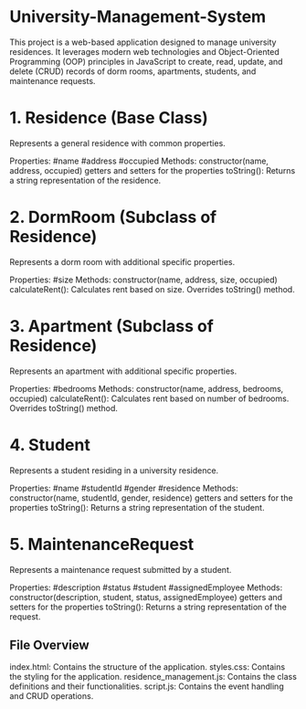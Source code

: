# University-Management-System

This project is a web-based application designed to manage university residences. It leverages modern web technologies and Object-Oriented Programming (OOP) principles in JavaScript to create, read, update, and delete (CRUD) records of dorm rooms, apartments, students, and maintenance requests.

# 1. Residence (Base Class)

Represents a general residence with common properties.

Properties:
#name
#address
#occupied
Methods:
constructor(name, address, occupied)
getters and setters for the properties
toString(): Returns a string representation of the residence.

# 2. DormRoom (Subclass of Residence)

Represents a dorm room with additional specific properties.

Properties:
#size
Methods:
constructor(name, address, size, occupied)
calculateRent(): Calculates rent based on size.
Overrides toString() method.

# 3. Apartment (Subclass of Residence)

Represents an apartment with additional specific properties.

Properties:
#bedrooms
Methods:
constructor(name, address, bedrooms, occupied)
calculateRent(): Calculates rent based on number of bedrooms.
Overrides toString() method.

# 4. Student

Represents a student residing in a university residence.

Properties:
#name
#studentId
#gender
#residence
Methods:
constructor(name, studentId, gender, residence)
getters and setters for the properties
toString(): Returns a string representation of the student.
# 5. MaintenanceRequest
Represents a maintenance request submitted by a student.

Properties:
#description
#status
#student
#assignedEmployee
Methods:
constructor(description, student, status, assignedEmployee)
getters and setters for the properties
toString(): Returns a string representation of the request.

## File Overview
index.html: Contains the structure of the application.
styles.css: Contains the styling for the application.
residence_management.js: Contains the class definitions and their functionalities.
script.js: Contains the event handling and CRUD operations.
